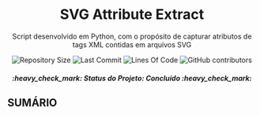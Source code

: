 <h1 align="center">SVG Attribute Extract</h1>
<p align="center">Script desenvolvido em Python, com o propósito de capturar atributos de tags XML contidas em arquivos SVG</p>

<p align="center">
<img alt="Repository Size" src="https://img.shields.io/github/repo-size/LucasCastro99/SVG_Attribute_Extract?color=FFD43B&label=Tamanho%20do%20Reposit%C3%B3rio">
<img alt="Last Commit" src="https://img.shields.io/github/last-commit/LucasCastro99/SVG_Attribute_Extract?color=346b31&label=%C3%9Altimo%20Commit">
<img alt="Lines Of Code" src="https://img.shields.io/tokei/lines/github/LucasCastro99/SVG_Attribute_Extract?color=306998&label=Linhas%20de%20C%C3%B3digo">
<img alt="GitHub contributors" src="https://img.shields.io/github/contributors/LucasCastro99/SVG_Attribute_Extract?color=646464&label=Contribuidores">
</p>

<h5 align="center">:heavy_check_mark: Status do Projeto: Concluído :heavy_check_mark:</h5>

## SUMÁRIO
